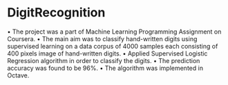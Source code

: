 DigitRecognition
================

•	The project was a part of Machine Learning Programming Assignment on Coursera. •	The main aim was to classify hand-written digits using supervised learning on a data corpus of 4000 samples each consisting of 400 pixels image of hand-written digits.  •	Applied Supervised Logistic Regression algorithm in order to classify the digits. •	The prediction accuracy was found to be 96%. •	The algorithm was implemented in Octave. 
